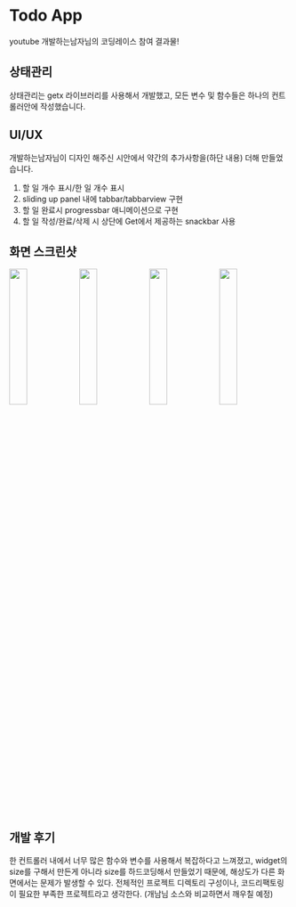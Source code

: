 # Todo App

youtube 개발하는남자님의 코딩레이스 참여 결과물!


## 상태관리

상태관리는 getx 라이브러리를 사용해서 개발했고, 모든 변수 및 함수들은 하나의 컨트롤러안에 작성했습니다.


## UI/UX
개발하는남자님이 디자인 해주신 시안에서 약간의 추가사항을(하단 내용) 더해 만들었습니다.

1. 할 일 개수 표시/한 일 개수 표시
2. sliding up panel 내에 tabbar/tabbarview 구현
3. 할 일 완료시 progressbar 애니메이션으로 구현
4. 할 일 작성/완료/삭제 시 상단에 Get에서 제공하는 snackbar 사용


## 화면 스크린샷
<img src=https://user-images.githubusercontent.com/85559690/201880866-bd0d49aa-d9b1-4de2-804a-f4507556b41e.png width="25%"><img src=https://user-images.githubusercontent.com/85559690/201880468-2cd2ed51-6088-4612-bed0-eb8322fcb52d.png width="25%"><img src=https://user-images.githubusercontent.com/85559690/201880988-efbac768-1b91-46b6-8e75-a4f6300556ac.png width="25%"><img src=https://user-images.githubusercontent.com/85559690/201881202-c65b6d5d-056c-4ca2-ba77-990b127f91c2.png width="25%">

## 개발 후기
한 컨트롤러 내에서 너무 많은 함수와 변수를 사용해서 복잡하다고 느껴졌고, widget의 size를 구해서 만든게 아니라 size를 하드코딩해서 만들었기 때문에, 해상도가 다른 화면에서는 문제가 발생할 수 있다.
전체적인 프로젝트 디렉토리 구성이나, 코드리팩토링이 필요한 부족한 프로젝트라고 생각한다. (개남님 소스와 비교하면서 깨우칠 예정)
